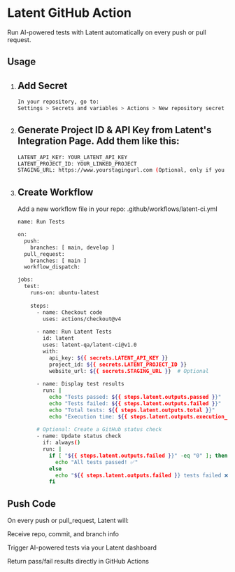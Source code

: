 # Latent GitHub Action

Run AI-powered tests with Latent
 automatically on every push or pull request.

## Usage

1. ## Add Secret
   ```bash
   In your repository, go to:
   Settings > Secrets and variables > Actions > New repository secret
   ```


2. ## Generate Project ID & API Key from Latent's Integration Page. Add them like this:
   ```bash
   LATENT_API_KEY: YOUR_LATENT_API_KEY
   LATENT_PROJECT_ID: YOUR_LINKED_PROJECT
   STAGING_URL: https://www.yourstagingurl.com (Optional, only if you have a staging enviroment. Otherwise tests will run on the URL set on Latent.)
   ```

3. ## Create Workflow
   Add a new workflow file in your repo:
   .github/workflows/latent-ci.yml
   
   ```bash
   name: Run Tests

   on:
     push:
       branches: [ main, develop ]
     pull_request:
       branches: [ main ]
     workflow_dispatch:
   
   jobs:
     test:
       runs-on: ubuntu-latest
       
       steps:
         - name: Checkout code
           uses: actions/checkout@v4
           
         - name: Run Latent Tests
           id: latent
           uses: latent-qa/latent-ci@v1.0
           with:
             api_key: ${{ secrets.LATENT_API_KEY }}
             project_id: ${{ secrets.LATENT_PROJECT_ID }}
             website_url: ${{ secrets.STAGING_URL }}  # Optional
             
         - name: Display test results
           run: |
             echo "Tests passed: ${{ steps.latent.outputs.passed }}"
             echo "Tests failed: ${{ steps.latent.outputs.failed }}"
             echo "Total tests: ${{ steps.latent.outputs.total }}"
             echo "Execution time: ${{ steps.latent.outputs.execution_time }}s"
             
         # Optional: Create a GitHub status check
         - name: Update status check
           if: always()
           run: |
             if [ "${{ steps.latent.outputs.failed }}" -eq "0" ]; then
               echo "All tests passed! ✅"
             else
               echo "${{ steps.latent.outputs.failed }} tests failed ❌"
             fi
   ```


## Push Code

On every push or pull_request, Latent will:

Receive repo, commit, and branch info

Trigger AI-powered tests via your Latent dashboard

Return pass/fail results directly in GitHub Actions
